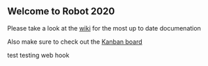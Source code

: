 ## Welcome to Robot 2020

Please take a look at the [wiki](https://github.com/Raptacon/Robot-2020/wiki) for the most up to date documenation

Also make sure to check out the [Kanban board](https://github.com/Raptacon/Robot-2020/projects/1)

test
testing web hook
